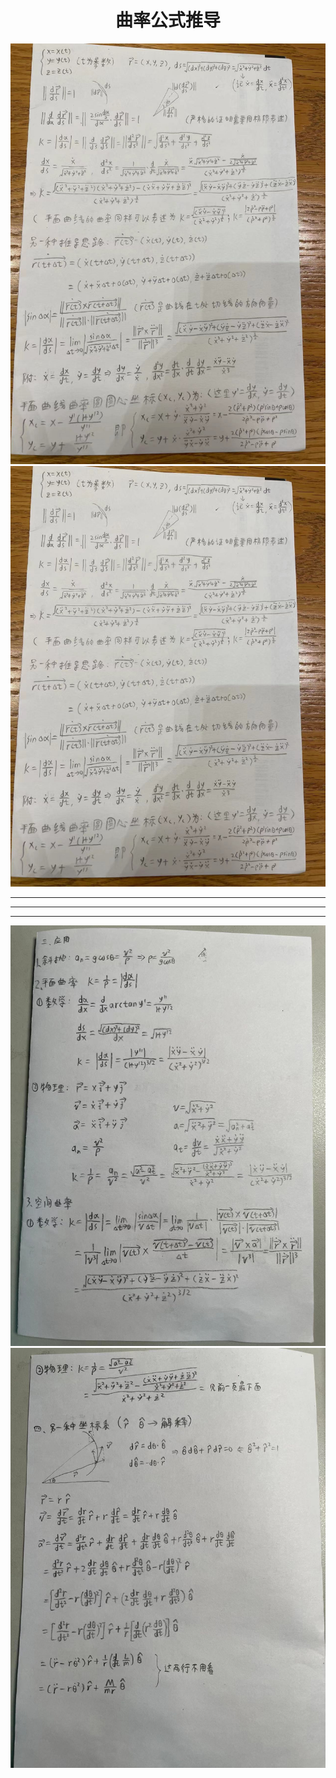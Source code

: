 <h1 align="center">曲率公式推导</h1>

<img src='image\其它\曲率 1.1.png'>

<img src='image\其它\曲率 1.1.png'>

---

---

---

<img src='image\其它\曲率 2.1.png'>

<img src='image\其它\曲率 2.2.png'>